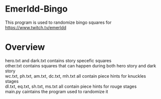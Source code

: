 # Emerldd-Bingo
This program is used to randomize bingo squares for https://www.twitch.tv/emerldd

# Overview
hero.txt and dark.txt contains story specefic squares <br />
other.txt contains squares that can happen during both hero story and dark story <br />
wc.txt, ph.txt, am.txt, dc.txt, mh.txt all contain piece hints for knuckles stages <br />
dl.txt, eq.txt, sh.txt, ms.txt all contain piece hints for rouge stages <br />
main.py caintains the program used to randomize it <br />
